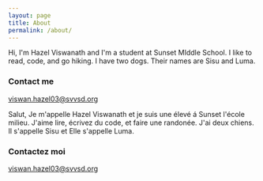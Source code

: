 ```yaml
---
layout: page
title: About
permalink: /about/
---
```


Hi, I'm Hazel Viswanath and I'm a student at Sunset MIddle School. I like to read, code, and go hiking. I have two dogs. Their names are Sisu and Luma.

### Contact me

[viswan.hazel03@svvsd.org](mailto:viswan.hazel03@svvsd.org)

Salut, Je m'appelle Hazel Viswanath et je suis une élevé á Sunset l'école milieu. J'aime lire, écrivez du code, et faire une randonée. J'ai deux chiens. Il s'appelle Sisu et Elle s'appelle Luma.

### Contactez moi

[viswan.hazel03@svvsd.org](mailto:viswan.hazel03@svvsd.org)

